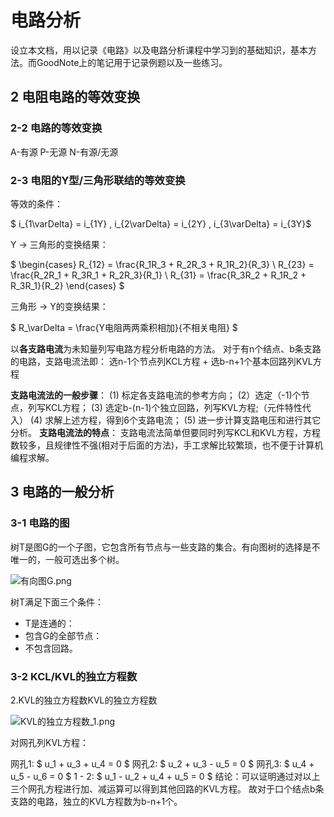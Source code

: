 # 电路分析

设立本文档，用以记录《电路》以及电路分析课程中学习到的基础知识，基本方法。而GoodNote上的笔记用于记录例题以及一些练习。

## 2 电阻电路的等效变换

### 2-2 电路的等效变换

A-有源 P-无源 N-有源/无源

### 2-3 电阻的Y型/三角形联结的等效变换

等效的条件：

$ i_{1\varDelta} = i_{1Y} , i_{2\varDelta} = i_{2Y} , i_{3\varDelta} = i_{3Y}$

Y -> 三角形的变换结果：

$ \begin{cases}
R_{12} = \frac{R_1R_3 + R_2R_3 + R_1R_2}{R_3} \\
R_{23} = \frac{R_2R_1 + R_3R_1 + R_2R_3}{R_1} \\
R_{31} = \frac{R_3R_2 + R_1R_2 + R_3R_1}{R_2}
\end{cases}
$

三角形 -> Y的变换结果：

$ R_\varDelta = \frac{Y电阻两两乘积相加}{不相关电阻} $

以**各支路电流**为未知量列写电路方程分析电路的方法。
对于有n个结点、b条支路的电路，支路电流法即：
选n-1个节点列KCL方程 + 选b-n+1个基本回路列KVL方程

**支路电流法的一般步骤**：
(1) 标定各支路电流的参考方向；
(2）选定（-1)个节点，列写KCL方程；
(3) 选定b-(n-1)个独立回路，列写KVL方程;（元件特性代入）
(4) 求解上述方程，得到6个支路电流；
(5) 进一步计算支路电压和进行其它分析。
**支路电流法的特点**：
支路电流法简单但要同时列写KCL和KVL方程，方程数较多，且规律性不强(相对于后面的方法)，手工求解比较繁琐，也不便于计算机编程求解。

## 3 电路的一般分析

### 3-1 电路的图

树T是图G的一个子图，它包含所有节点与一些支路的集合。有向图树的选择是不唯一的，一般可选出多个树。

![有向图G.png](https://s2.loli.net/2022/03/20/JRa74el5nuBioY6.png)

树T满足下面三个条件：

* T是连通的：
* 包含G的全部节点：
* 不包含回路。

### 3-2 KCL/KVL的独立方程数

2.KVL的独立方程数KVL的独立方程数

![KVL的独立方程数_1.png](https://s2.loli.net/2022/03/20/qtVbfmBeudvJr5G.png)

对网孔列KVL方程：

网孔1: $ u_1 + u_3 + u_4 = 0 $
网孔2: $ u_2 + u_3 - u_5 = 0 $
网孔3: $ u_4 + u_5 - u_6 = 0 $
1 - 2: $ u_1 - u_2 + u_4 + u_5 = 0 $
结论：可以证明通过对以上三个网孔方程进行加、减运算可以得到其他回路的KVL方程。
故对于口个结点b条支路的电路，独立的KVL方程数为b-n+1个。
